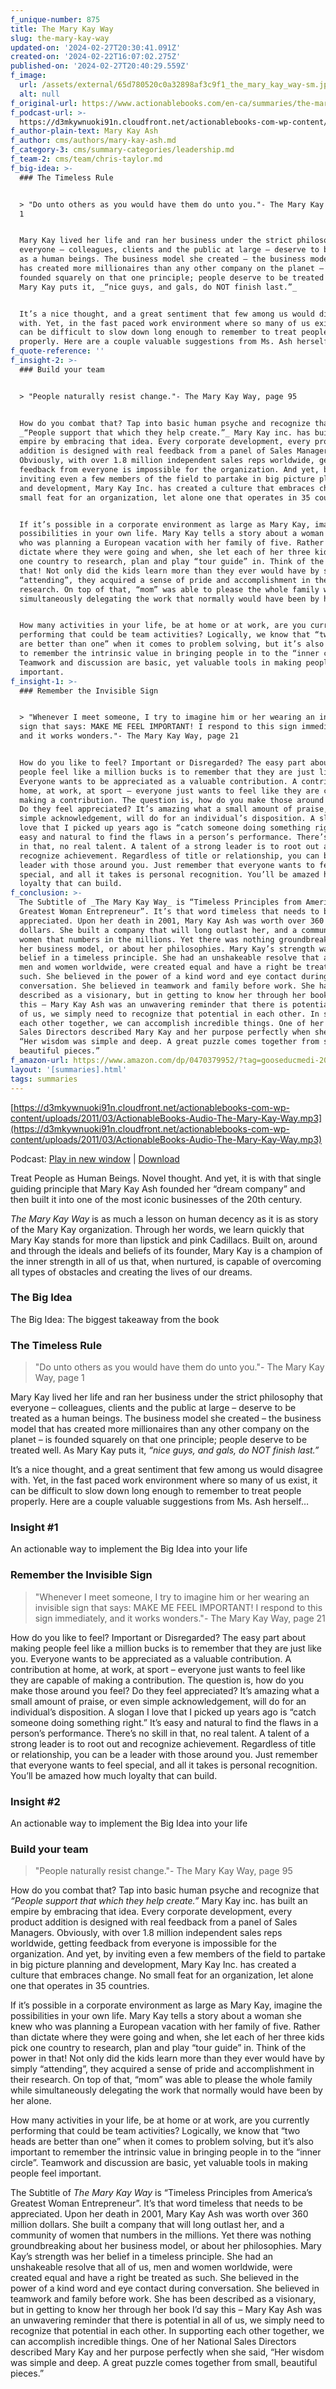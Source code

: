 ```yaml
---
f_unique-number: 875
title: The Mary Kay Way
slug: the-mary-kay-way
updated-on: '2024-02-27T20:30:41.091Z'
created-on: '2024-02-22T16:07:02.275Z'
published-on: '2024-02-27T20:40:29.559Z'
f_image:
  url: /assets/external/65d780520c0a32898af3c9f1_the_mary_kay_way-sm.jpeg
  alt: null
f_original-url: https://www.actionablebooks.com/en-ca/summaries/the-mary-kay-way/
f_podcast-url: >-
  https://d3mkywnuoki91n.cloudfront.net/actionablebooks-com-wp-content/uploads/2011/03/ActionableBooks-Audio-The-Mary-Kay-Way.mp3
f_author-plain-text: Mary Kay Ash
f_author: cms/authors/mary-kay-ash.md
f_category-3: cms/summary-categories/leadership.md
f_team-2: cms/team/chris-taylor.md
f_big-idea: >-
  ### The Timeless Rule


  > "Do unto others as you would have them do unto you."- The Mary Kay Way, page
  1


  Mary Kay lived her life and ran her business under the strict philosophy that
  everyone – colleagues, clients and the public at large – deserve to be treated
  as a human beings. The business model she created – the business model that
  has created more millionaires than any other company on the planet – is
  founded squarely on that one principle; people deserve to be treated well. As
  Mary Kay puts it, _“nice guys, and gals, do NOT finish last.”_


  It’s a nice thought, and a great sentiment that few among us would disagree
  with. Yet, in the fast paced work environment where so many of us exist, it
  can be difficult to slow down long enough to remember to treat people
  properly. Here are a couple valuable suggestions from Ms. Ash herself…
f_quote-reference: ''
f_insight-2: >-
  ### Build your team


  > "People naturally resist change."- The Mary Kay Way, page 95


  How do you combat that? Tap into basic human psyche and recognize that
  _“People support that which they help create.”_ Mary Kay inc. has built an
  empire by embracing that idea. Every corporate development, every product
  addition is designed with real feedback from a panel of Sales Managers.
  Obviously, with over 1.8 million independent sales reps worldwide, getting
  feedback from everyone is impossible for the organization. And yet, by
  inviting even a few members of the field to partake in big picture planning
  and development, Mary Kay Inc. has created a culture that embraces change. No
  small feat for an organization, let alone one that operates in 35 countries.


  If it’s possible in a corporate environment as large as Mary Kay, imagine the
  possibilities in your own life. Mary Kay tells a story about a woman she knew
  who was planning a European vacation with her family of five. Rather than
  dictate where they were going and when, she let each of her three kids pick
  one country to research, plan and play “tour guide” in. Think of the power in
  that! Not only did the kids learn more than they ever would have by simply
  “attending”, they acquired a sense of pride and accomplishment in their
  research. On top of that, “mom” was able to please the whole family while
  simultaneously delegating the work that normally would have been by her alone.


  How many activities in your life, be at home or at work, are you currently
  performing that could be team activities? Logically, we know that “two heads
  are better than one” when it comes to problem solving, but it’s also important
  to remember the intrinsic value in bringing people in to the “inner circle”.
  Teamwork and discussion are basic, yet valuable tools in making people feel
  important.
f_insight-1: >-
  ### Remember the Invisible Sign


  > "Whenever I meet someone, I try to imagine him or her wearing an invisible
  sign that says: MAKE ME FEEL IMPORTANT! I respond to this sign immediately,
  and it works wonders."- The Mary Kay Way, page 21


  How do you like to feel? Important or Disregarded? The easy part about making
  people feel like a million bucks is to remember that they are just like you.
  Everyone wants to be appreciated as a valuable contribution. A contribution at
  home, at work, at sport – everyone just wants to feel like they are capable of
  making a contribution. The question is, how do you make those around you feel?
  Do they feel appreciated? It’s amazing what a small amount of praise, or even
  simple acknowledgement, will do for an individual’s disposition. A slogan I
  love that I picked up years ago is “catch someone doing something right.” It’s
  easy and natural to find the flaws in a person’s performance. There’s no skill
  in that, no real talent. A talent of a strong leader is to root out and
  recognize achievement. Regardless of title or relationship, you can be a
  leader with those around you. Just remember that everyone wants to feel
  special, and all it takes is personal recognition. You’ll be amazed how much
  loyalty that can build.
f_conclusion: >-
  The Subtitle of _The Mary Kay Way_ is “Timeless Principles from America’s
  Greatest Woman Entrepreneur”. It’s that word timeless that needs to be
  appreciated. Upon her death in 2001, Mary Kay Ash was worth over 360 million
  dollars. She built a company that will long outlast her, and a community of
  women that numbers in the millions. Yet there was nothing groundbreaking about
  her business model, or about her philosophies. Mary Kay’s strength was her
  belief in a timeless principle. She had an unshakeable resolve that all of us,
  men and women worldwide, were created equal and have a right be treated as
  such. She believed in the power of a kind word and eye contact during
  conversation. She believed in teamwork and family before work. She has been
  described as a visionary, but in getting to know her through her book I’d say
  this – Mary Kay Ash was an unwavering reminder that there is potential in all
  of us, we simply need to recognize that potential in each other. In supporting
  each other together, we can accomplish incredible things. One of her National
  Sales Directors described Mary Kay and her purpose perfectly when she said,
  “Her wisdom was simple and deep. A great puzzle comes together from small,
  beautiful pieces.”
f_amazon-url: https://www.amazon.com/dp/0470379952/?tag=gooseducmedi-20
layout: '[summaries].html'
tags: summaries
---
```


[https://d3mkywnuoki91n.cloudfront.net/actionablebooks-com-wp-content/uploads/2011/03/ActionableBooks-Audio-The-Mary-Kay-Way.mp3](https://d3mkywnuoki91n.cloudfront.net/actionablebooks-com-wp-content/uploads/2011/03/ActionableBooks-Audio-The-Mary-Kay-Way.mp3)

Podcast: [Play in new window](https://d3mkywnuoki91n.cloudfront.net/actionablebooks-com-wp-content/uploads/2011/03/ActionableBooks-Audio-The-Mary-Kay-Way.mp3) | [Download](https://d3mkywnuoki91n.cloudfront.net/actionablebooks-com-wp-content/uploads/2011/03/ActionableBooks-Audio-The-Mary-Kay-Way.mp3)

Treat People as Human Beings. Novel thought. And yet, it is with that single guiding principle that Mary Kay Ash founded her “dream company” and then built it into one of the most iconic businesses of the 20th century.

_The Mary Kay Way_ is as much a lesson on human decency as it is as story of the Mary Kay organization. Through her words, we learn quickly that Mary Kay stands for more than lipstick and pink Cadillacs. Built on, around and through the ideals and beliefs of its founder, Mary Kay is a champion of the inner strength in all of us that, when nurtured, is capable of overcoming all types of obstacles and creating the lives of our dreams.

### The Big Idea

The Big Idea: The biggest takeaway from the book

### The Timeless Rule

> "Do unto others as you would have them do unto you."- The Mary Kay Way, page 1

Mary Kay lived her life and ran her business under the strict philosophy that everyone – colleagues, clients and the public at large – deserve to be treated as a human beings. The business model she created – the business model that has created more millionaires than any other company on the planet – is founded squarely on that one principle; people deserve to be treated well. As Mary Kay puts it, _“nice guys, and gals, do NOT finish last.”_

It’s a nice thought, and a great sentiment that few among us would disagree with. Yet, in the fast paced work environment where so many of us exist, it can be difficult to slow down long enough to remember to treat people properly. Here are a couple valuable suggestions from Ms. Ash herself…

### Insight #1

An actionable way to implement the Big Idea into your life

### Remember the Invisible Sign

> "Whenever I meet someone, I try to imagine him or her wearing an invisible sign that says: MAKE ME FEEL IMPORTANT! I respond to this sign immediately, and it works wonders."- The Mary Kay Way, page 21

How do you like to feel? Important or Disregarded? The easy part about making people feel like a million bucks is to remember that they are just like you. Everyone wants to be appreciated as a valuable contribution. A contribution at home, at work, at sport – everyone just wants to feel like they are capable of making a contribution. The question is, how do you make those around you feel? Do they feel appreciated? It’s amazing what a small amount of praise, or even simple acknowledgement, will do for an individual’s disposition. A slogan I love that I picked up years ago is “catch someone doing something right.” It’s easy and natural to find the flaws in a person’s performance. There’s no skill in that, no real talent. A talent of a strong leader is to root out and recognize achievement. Regardless of title or relationship, you can be a leader with those around you. Just remember that everyone wants to feel special, and all it takes is personal recognition. You’ll be amazed how much loyalty that can build.

### Insight #2

An actionable way to implement the Big Idea into your life

### Build your team

> "People naturally resist change."- The Mary Kay Way, page 95

How do you combat that? Tap into basic human psyche and recognize that _“People support that which they help create.”_ Mary Kay inc. has built an empire by embracing that idea. Every corporate development, every product addition is designed with real feedback from a panel of Sales Managers. Obviously, with over 1.8 million independent sales reps worldwide, getting feedback from everyone is impossible for the organization. And yet, by inviting even a few members of the field to partake in big picture planning and development, Mary Kay Inc. has created a culture that embraces change. No small feat for an organization, let alone one that operates in 35 countries.

If it’s possible in a corporate environment as large as Mary Kay, imagine the possibilities in your own life. Mary Kay tells a story about a woman she knew who was planning a European vacation with her family of five. Rather than dictate where they were going and when, she let each of her three kids pick one country to research, plan and play “tour guide” in. Think of the power in that! Not only did the kids learn more than they ever would have by simply “attending”, they acquired a sense of pride and accomplishment in their research. On top of that, “mom” was able to please the whole family while simultaneously delegating the work that normally would have been by her alone.

How many activities in your life, be at home or at work, are you currently performing that could be team activities? Logically, we know that “two heads are better than one” when it comes to problem solving, but it’s also important to remember the intrinsic value in bringing people in to the “inner circle”. Teamwork and discussion are basic, yet valuable tools in making people feel important.

The Subtitle of _The Mary Kay Way_ is “Timeless Principles from America’s Greatest Woman Entrepreneur”. It’s that word timeless that needs to be appreciated. Upon her death in 2001, Mary Kay Ash was worth over 360 million dollars. She built a company that will long outlast her, and a community of women that numbers in the millions. Yet there was nothing groundbreaking about her business model, or about her philosophies. Mary Kay’s strength was her belief in a timeless principle. She had an unshakeable resolve that all of us, men and women worldwide, were created equal and have a right be treated as such. She believed in the power of a kind word and eye contact during conversation. She believed in teamwork and family before work. She has been described as a visionary, but in getting to know her through her book I’d say this – Mary Kay Ash was an unwavering reminder that there is potential in all of us, we simply need to recognize that potential in each other. In supporting each other together, we can accomplish incredible things. One of her National Sales Directors described Mary Kay and her purpose perfectly when she said, “Her wisdom was simple and deep. A great puzzle comes together from small, beautiful pieces.”
